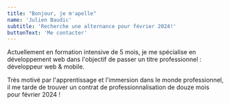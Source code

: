 ```yaml
---
title: "Bonjour, je m'apelle"
name: 'Julien Baudic'
subtitle: 'Recherche une alternance pour février 2024!'
buttonText: 'Me contacter'
---
```


Actuellement en formation intensive de 5 mois, je me spécialise en développement web dans l'objectif de passer un titre professionnel : développeur web & mobile.

Très motivé par l'apprentissage et l'immersion dans le monde professionnel, il me tarde de trouver un contrat de professionnalisation de douze mois pour février 2024 !
